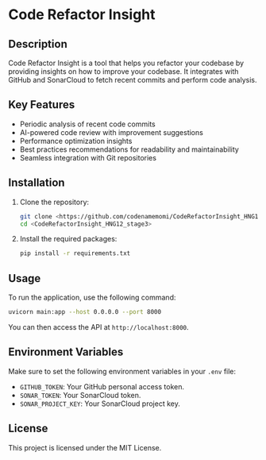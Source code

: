 # Code Refactor Insight

## Description
Code Refactor Insight is a tool that helps you refactor your codebase by providing insights on how to improve your codebase. It integrates with GitHub and SonarCloud to fetch recent commits and perform code analysis.

## Key Features
- Periodic analysis of recent code commits
- AI-powered code review with improvement suggestions
- Performance optimization insights
- Best practices recommendations for readability and maintainability
- Seamless integration with Git repositories

## Installation
1. Clone the repository:
   ```bash
   git clone <https://github.com/codenamemomi/CodeRefactorInsight_HNG12_stage3.git>
   cd <CodeRefactorInsight_HNG12_stage3>
   ```
2. Install the required packages:
   ```bash
   pip install -r requirements.txt
   ```

## Usage
To run the application, use the following command:
```bash
uvicorn main:app --host 0.0.0.0 --port 8000
```
You can then access the API at `http://localhost:8000`.

## Environment Variables
Make sure to set the following environment variables in your `.env` file:
- `GITHUB_TOKEN`: Your GitHub personal access token.
- `SONAR_TOKEN`: Your SonarCloud token.
- `SONAR_PROJECT_KEY`: Your SonarCloud project key.

## License
This project is licensed under the MIT License.

